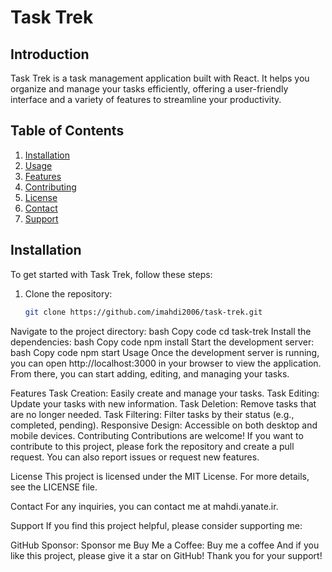 # Task Trek

## Introduction
Task Trek is a task management application built with React. It helps you organize and manage your tasks efficiently, offering a user-friendly interface and a variety of features to streamline your productivity.

## Table of Contents
1. [Installation](#installation)
2. [Usage](#usage)
3. [Features](#features)
4. [Contributing](#contributing)
5. [License](#license)
6. [Contact](#contact)
7. [Support](#support)

## Installation
To get started with Task Trek, follow these steps:

1. Clone the repository:
   ```bash
   git clone https://github.com/imahdi2006/task-trek.git
Navigate to the project directory:
bash
Copy code
cd task-trek
Install the dependencies:
bash
Copy code
npm install
Start the development server:
bash
Copy code
npm start
Usage
Once the development server is running, you can open http://localhost:3000 in your browser to view the application. From there, you can start adding, editing, and managing your tasks.

Features
Task Creation: Easily create and manage your tasks.
Task Editing: Update your tasks with new information.
Task Deletion: Remove tasks that are no longer needed.
Task Filtering: Filter tasks by their status (e.g., completed, pending).
Responsive Design: Accessible on both desktop and mobile devices.
Contributing
Contributions are welcome! If you want to contribute to this project, please fork the repository and create a pull request. You can also report issues or request new features.

License
This project is licensed under the MIT License. For more details, see the LICENSE file.

Contact
For any inquiries, you can contact me at mahdi.yanate.ir.

Support
If you find this project helpful, please consider supporting me:

GitHub Sponsor: Sponsor me
Buy Me a Coffee: Buy me a coffee
And if you like this project, please give it a star on GitHub! Thank you for your support!
